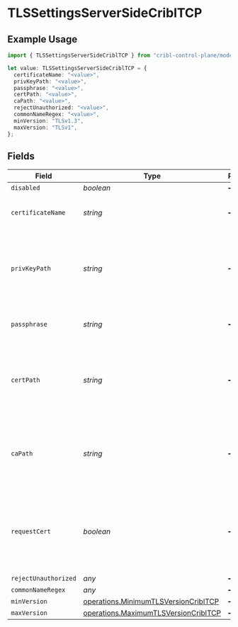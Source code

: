 # TLSSettingsServerSideCriblTCP

## Example Usage

```typescript
import { TLSSettingsServerSideCriblTCP } from "cribl-control-plane/models/operations";

let value: TLSSettingsServerSideCriblTCP = {
  certificateName: "<value>",
  privKeyPath: "<value>",
  passphrase: "<value>",
  certPath: "<value>",
  caPath: "<value>",
  rejectUnauthorized: "<value>",
  commonNameRegex: "<value>",
  minVersion: "TLSv1.3",
  maxVersion: "TLSv1",
};
```

## Fields

| Field                                                                                                 | Type                                                                                                  | Required                                                                                              | Description                                                                                           |
| ----------------------------------------------------------------------------------------------------- | ----------------------------------------------------------------------------------------------------- | ----------------------------------------------------------------------------------------------------- | ----------------------------------------------------------------------------------------------------- |
| `disabled`                                                                                            | *boolean*                                                                                             | :heavy_minus_sign:                                                                                    | N/A                                                                                                   |
| `certificateName`                                                                                     | *string*                                                                                              | :heavy_minus_sign:                                                                                    | The name of the predefined certificate                                                                |
| `privKeyPath`                                                                                         | *string*                                                                                              | :heavy_minus_sign:                                                                                    | Path on server containing the private key to use. PEM format. Can reference $ENV_VARS.                |
| `passphrase`                                                                                          | *string*                                                                                              | :heavy_minus_sign:                                                                                    | Passphrase to use to decrypt private key                                                              |
| `certPath`                                                                                            | *string*                                                                                              | :heavy_minus_sign:                                                                                    | Path on server containing certificates to use. PEM format. Can reference $ENV_VARS.                   |
| `caPath`                                                                                              | *string*                                                                                              | :heavy_minus_sign:                                                                                    | Path on server containing CA certificates to use. PEM format. Can reference $ENV_VARS.                |
| `requestCert`                                                                                         | *boolean*                                                                                             | :heavy_minus_sign:                                                                                    | Require clients to present their certificates. Used to perform client authentication using SSL certs. |
| `rejectUnauthorized`                                                                                  | *any*                                                                                                 | :heavy_minus_sign:                                                                                    | N/A                                                                                                   |
| `commonNameRegex`                                                                                     | *any*                                                                                                 | :heavy_minus_sign:                                                                                    | N/A                                                                                                   |
| `minVersion`                                                                                          | [operations.MinimumTLSVersionCriblTCP](../../models/operations/minimumtlsversioncribltcp.md)          | :heavy_minus_sign:                                                                                    | N/A                                                                                                   |
| `maxVersion`                                                                                          | [operations.MaximumTLSVersionCriblTCP](../../models/operations/maximumtlsversioncribltcp.md)          | :heavy_minus_sign:                                                                                    | N/A                                                                                                   |